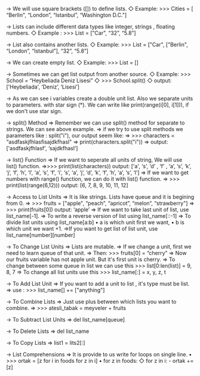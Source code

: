 → We will use square brackets ([]) to define lists.
   ◇ Example: >>> Cities = [ “Berlin", “London”, “Istanbul”, “Washington D.C."]

→ Lists can include different data types like integer, strings , floating numbers.
   ◇ Example : >>> List = ["Car", “32”, “5.8”]

→ List also contains another lists.
   ◇ Example: >>> List = ["Car", ["Berlin", “London”, “Istanbul”], “32”, “5.8”]

→ We can create empty list.
   ◇ Example: >>> List = []

→ Sometimes we can get list output from another source.
   ◇ Example: >>>  School = “Heybeliada Deniz Lisesi”
   ◇              >>>  School.split()
   ◇ output: ['Heybeliada', ‘Deniz’, ‘Lisesi’]
   
→ As we can see i variables create a double unit list. Also we separate units to parameters.
with star sign (*). We can write like print(range(i[0], i[1])), if we don't use star sign.


→ split() Method
   ⇒ Remember we can use split() method for separate to strings. We can see above example.
   ⇒ if we try to use split methods we parameters like : split("i"), our output seem like:
   ⇒ >>> characters = “asdfaskjfhlasfisajdkfhasl"
   ⇒ print(characters.split("i"))
   ⇒ output: ['asdfaskjfhlasf', ‘sajdkfhasl’]

→ list() Function
   ⇒ If we want to seperate all units of string, We will use list() function.
   ⇒>>> print(list(characters))
   output: ['a', ‘s’, ‘d’ , ‘f’ , ‘a’, ‘s’, ‘k’, ‘j’, ‘f’, ‘h’, ‘l’, ‘a’, ‘s’, ‘f’, ‘i’, ‘s’, ‘a’, ‘j’, ‘d’, ‘k’, ‘f’, ‘h’, ‘a’, ‘s’, ‘l’]
   ⇒ If we want to get numbers with range() function, we can do it with list() function.
   ⇒ >>> print(list(range(6,12)))
   output: [6, 7, 8, 9, 10, 11, 12]
   
→ Access to List Units
   ⇒ It is like strings. Lists have queue and it is begining from 0.
   ⇒ >>> fruits = ["apple", “peach”, “apricot”, “melon”, “strawberry"]
   ⇒ >>> print(fruits[0])
   output: ‘apple’
   ⇒ If we want to take last unit of list, use list_name[-1].
   ⇒ To write a reverse version of list using list_name[::-1]
   ⇒ To divide list units using list_name[a:b]
      • a is which unit first we want,
      • b is which unit we want +1.
   ⇒If you want to get list of list unit, use list_name[number][number]
  
→ To Change List Units
   ⇒ Lists are mutable.
   ⇒ If we change a unit, first we need to learn queue of that unit.
   ⇒ Then: >>> fruits[0] = “cherry”
   ⇒ Now our fruits variable has not apple unit. But it's first unit is cherry.
   ⇒ To change between some queue in list we can use this >>> list[0:len(list)] = 9, 8, 7
   ⇒ To change all list units use this >>> list_name[:] = x, y, z, t

→ To Add List Unit
   ⇒ If you want to add a unit to list , it's type must be list.
   ⇒ use : >>> list_name[] += ["anything"]

→ To Combine Lists
   ⇒ Just use plus between which lists you want to combine.
   ⇒ >>> atesli_tabak = meyveler + fruits
      
→ To Subtract List Units
   ⇒ del list_name[queue]

→ To Delete Lists
   ⇒ del list_name
 
→ To Copy Lists
   ⇒ list1 = lits2[:]

→ List Comprehensions
   ⇒  It is provide to us write for loops on single line.
      • >>> ortak = [z for i in foods for z in i] 
      • for z in foods:
         ◇ for z in i:
               - ortak += [z]
 